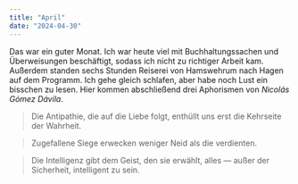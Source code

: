 ```yaml
---
title: "April"
date: "2024-04-30"
---
```


Das war ein guter Monat. Ich war heute viel mit Buchhaltungssachen und Überweisungen beschäftigt, sodass ich nicht zu richtiger Arbeit kam. Außerdem standen sechs Stunden Reiserei von Hamswehrum nach Hagen auf dem Programm. Ich gehe gleich schlafen, aber habe noch Lust ein bisschen zu lesen. Hier kommen abschließend drei Aphorismen von _Nicolás Gómez Dávila_.

> Die Antipathie, die auf die Liebe folgt, enthüllt uns erst die Kehrseite der Wahrheit.

> Zugefallene Siege erwecken weniger Neid als die verdienten.

> Die Intelligenz gibt dem Geist, den sie erwählt, alles — außer der Sicherheit, intelligent zu sein.

